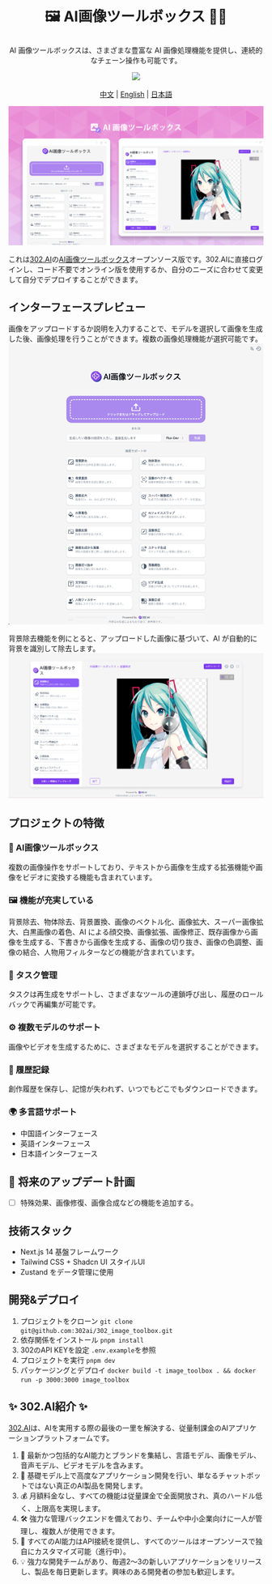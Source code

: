 # <p align="center">🖼️ AI画像ツールボックス 🚀✨</p>

<p align="center">AI 画像ツールボックスは、さまざまな豊富な AI 画像処理機能を提供し、連続的なチェーン操作も可能です。</p>

<p align="center"><a href="https://302.ai/tools/word/" target="blank"><img src="https://file.302ai.cn/gpt/imgs/github/302_badge.png" /></a></p >

<p align="center"><a href="README zh.md">中文</a> | <a href="README.md">English</a> | <a href="README_ja.md">日本語</a></p>

![pic-tool](docs/图片工具箱jp.png) 

これは[302.AI](https://302.ai)の[AI画像ツールボックス](https://302.ai/tools/pictool/)オープンソース版です。302.AIに直接ログインし、コード不要でオンライン版を使用するか、自分のニーズに合わせて変更して自分でデプロイすることができます。


## インターフェースプレビュー
画像をアップロードするか説明を入力することで、モデルを選択して画像を生成した後、画像処理を行うことができます。複数の画像処理機能が選択可能です。
![pic-tool](docs/ja/pic-tool.png)     

背景除去機能を例にとると、アップロードした画像に基づいて、AI が自動的に背景を識別して除去します。
![pic-tool](docs/ja/图片工具箱日1.png)


## プロジェクトの特徴

### 🎥 AI画像ツールボックス
複数の画像操作をサポートしており、テキストから画像を生成する拡張機能や画像をビデオに変換する機能も含まれています。
### 🖼️ 機能が充実している
背景除去、物体除去、背景置換、画像のベクトル化、画像拡大、スーパー画像拡大、白黒画像の着色、AI による顔交換、画像拡張、画像修正、既存画像から画像を生成する、下書きから画像を生成する、画像の切り抜き、画像の色調整、画像の結合、人物用フィルターなどの機能が含まれています。
### 🔄 タスク管理
タスクは再生成をサポートし、さまざまなツールの連鎖呼び出し、履歴のロールバックで再編集が可能です。
### ⚙️ 複数モデルのサポート
画像やビデオを生成するために、さまざまなモデルを選択することができます。
### 📜 履歴記録
創作履歴を保存し、記憶が失われず、いつでもどこでもダウンロードできます。
### 🌍 多言語サポート
- 中国語インターフェース
- 英語インターフェース
- 日本語インターフェース

## 🚩 将来のアップデート計画
- [ ] 特殊効果、画像修復、画像合成などの機能を追加する。


## 技術スタック

- Next.js 14 基盤フレームワーク
- Tailwind CSS + Shadcn UI スタイルUI
- Zustand をデータ管理に使用

## 開発&デプロイ

1. プロジェクトをクローン `git clone git@github.com:302ai/302_image_toolbox.git`
2. 依存関係をインストール `pnpm install`
3. 302のAPI KEYを設定 `.env.example`を参照
4. プロジェクトを実行 `pnpm dev`
5. パッケージングとデプロイ `docker build -t image_toolbox . && docker run -p 3000:3000 image_toolbox`


## ✨ 302.AI紹介 ✨

[302.AI](https://302.ai)は、AIを実用する際の最後の一里を解決する、従量制課金のAIアプリケーションプラットフォームです。

1. 🧠 最新かつ包括的なAI能力とブランドを集結し、言語モデル、画像モデル、音声モデル、ビデオモデルを含みます。
2. 🚀 基礎モデル上で高度なアプリケーション開発を行い、単なるチャットボットではない真正のAI製品を開発します。
3. 💰 月額料金なし、すべての機能は従量課金で全面開放され、真のハードル低く、上限高を実現します。
4. 🛠 強力な管理バックエンドを備えており、チームや中小企業向けに一人が管理し、複数人が使用できます。
5. 🔗 すべてのAI能力はAPI接続を提供し、すべてのツールはオープンソースで独自にカスタマイズ可能（進行中）。
6. 💡 強力な開発チームがあり、毎週2〜3の新しいアプリケーションをリリースし、製品を毎日更新します。興味のある開発者の参加も歓迎します。
